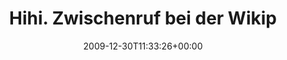 ---
retweeted: false
source: <a href="http://twitter.com" rel="nofollow">Twitter Web Client</a>
entities:
  hashtags:
  - text: 26c3
    indices:
    - '72'
    - '77'
  symbols: []
  user_mentions: []
  urls: []
display_text_range:
- '0'
- '77'
favorite_count: '0'
id_str: '7193487791'
truncated: false
retweet_count: '0'
id: '7193487791'
created_at: Wed Dec 30 11:33:26 +0000 2009
favorited: false
full_text: 'Hihi. Zwischenruf bei der Wikipedia-Debatte: ''Dann schreibs halt rein!''
  #26c3'
lang: de
tags:
- 26c3
- pesos:twitter
date: '2009-12-30T11:33:26+00:00'
src: https://twitter.com/bascht/status/7193487791
original_url: https://twitter.com/bascht/status/7193487791
type: twitter_tweet
text: 'Hihi. Zwischenruf bei der Wikipedia-Debatte: ''Dann schreibs halt rein!'' #26c3'
title: Hihi. Zwischenruf bei der Wikip

---